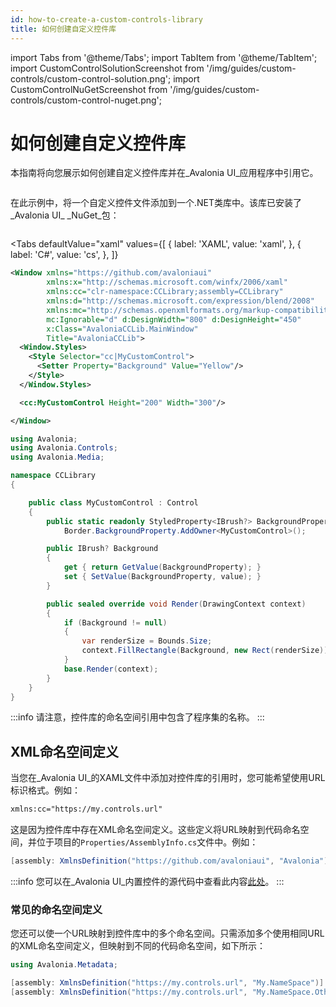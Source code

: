 ```yaml
---
id: how-to-create-a-custom-controls-library
title: 如何创建自定义控件库
---
```


import Tabs from '@theme/Tabs';
import TabItem from '@theme/TabItem';
import CustomControlSolutionScreenshot from '/img/guides/custom-controls/custom-control-solution.png';
import CustomControlNuGetScreenshot from '/img/guides/custom-controls/custom-control-nuget.png';

# 如何创建自定义控件库

本指南将向您展示如何创建自定义控件库并在_Avalonia UI_应用程序中引用它。

<img src={CustomControlSolutionScreenshot} alt=""/>

在此示例中，将一个自定义控件文件添加到一个.NET类库中。该库已安装了_Avalonia UI_ _NuGet_包：

<img src={CustomControlNuGetScreenshot} alt=""/>

<Tabs
  defaultValue="xaml"
  values={[
      { label: 'XAML', value: 'xaml', },
      { label: 'C#', value: 'cs', },
  ]}
>
<TabItem value="xaml">

```xml
<Window xmlns="https://github.com/avaloniaui"
        xmlns:x="http://schemas.microsoft.com/winfx/2006/xaml"
        xmlns:cc="clr-namespace:CCLibrary;assembly=CCLibrary"
        xmlns:d="http://schemas.microsoft.com/expression/blend/2008"
        xmlns:mc="http://schemas.openxmlformats.org/markup-compatibility/2006"
        mc:Ignorable="d" d:DesignWidth="800" d:DesignHeight="450"
        x:Class="AvaloniaCCLib.MainWindow"
        Title="AvaloniaCCLib">
  <Window.Styles>
    <Style Selector="cc|MyCustomControl">
      <Setter Property="Background" Value="Yellow"/>
    </Style>
  </Window.Styles>

  <cc:MyCustomControl Height="200" Width="300"/>

</Window>
```

</TabItem>
<TabItem value="cs">

```cs
using Avalonia;
using Avalonia.Controls;
using Avalonia.Media;

namespace CCLibrary
{

    public class MyCustomControl : Control
    {
        public static readonly StyledProperty<IBrush?> BackgroundProperty =
            Border.BackgroundProperty.AddOwner<MyCustomControl>();

        public IBrush? Background
        {
            get { return GetValue(BackgroundProperty); }
            set { SetValue(BackgroundProperty, value); }
        }

        public sealed override void Render(DrawingContext context)
        {
            if (Background != null)
            {
                var renderSize = Bounds.Size;
                context.FillRectangle(Background, new Rect(renderSize));
            }
            base.Render(context);
        }
    }
}
```
</TabItem>  

</Tabs>

:::info
请注意，控件库的命名空间引用中包含了程序集的名称。
:::

## XML命名空间定义

当您在_Avalonia UI_的XAML文件中添加对控件库的引用时，您可能希望使用URL标识格式。例如：

```xml
xmlns:cc="https://my.controls.url"
```

这是因为控件库中存在XML命名空间定义。这些定义将URL映射到代码命名空间，并位于项目的`Properties/AssemblyInfo.cs`文件中。例如：

```csharp
[assembly: XmlnsDefinition("https://github.com/avaloniaui", "Avalonia")]
```

:::info
您可以在_Avalonia UI_内置控件的源代码中查看此内容[此处](https://github.com/AvaloniaUI/Avalonia/blob/master/src/Avalonia.Controls/Properties/AssemblyInfo.cs)。
:::

### 常见的命名空间定义

您还可以使一个URL映射到控件库中的多个命名空间。只需添加多个使用相同URL的XML命名空间定义，但映射到不同的代码命名空间，如下所示：

```cs
using Avalonia.Metadata;

[assembly: XmlnsDefinition("https://my.controls.url", "My.NameSpace")]
[assembly: XmlnsDefinition("https://my.controls.url", "My.NameSpace.Other")]
```
